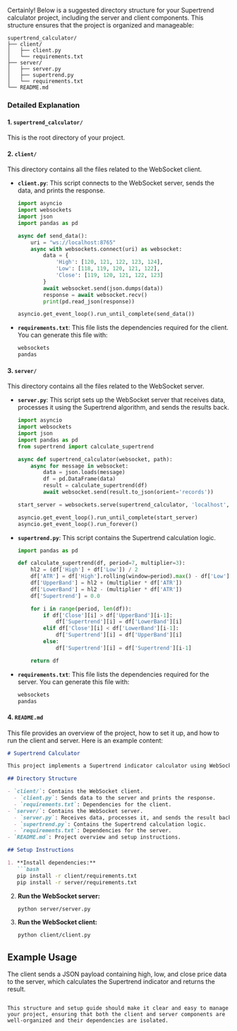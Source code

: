 Certainly! Below is a suggested directory structure for your Supertrend calculator project, including the server and client components. This structure ensures that the project is organized and manageable:

```
supertrend_calculator/
├── client/
│   ├── client.py
│   └── requirements.txt
├── server/
│   ├── server.py
│   ├── supertrend.py
│   └── requirements.txt
└── README.md
```

### Detailed Explanation

#### 1. `supertrend_calculator/`
This is the root directory of your project.

#### 2. `client/`
This directory contains all the files related to the WebSocket client.

- **`client.py`**: 
  This script connects to the WebSocket server, sends the data, and prints the response.
  ```python
  import asyncio
  import websockets
  import json
  import pandas as pd

  async def send_data():
      uri = "ws://localhost:8765"
      async with websockets.connect(uri) as websocket:
          data = {
              'High': [120, 121, 122, 123, 124],
              'Low': [118, 119, 120, 121, 122],
              'Close': [119, 120, 121, 122, 123]
          }
          await websocket.send(json.dumps(data))
          response = await websocket.recv()
          print(pd.read_json(response))

  asyncio.get_event_loop().run_until_complete(send_data())
  ```

- **`requirements.txt`**: 
  This file lists the dependencies required for the client. You can generate this file with:
  ```txt
  websockets
  pandas
  ```

#### 3. `server/`
This directory contains all the files related to the WebSocket server.

- **`server.py`**: 
  This script sets up the WebSocket server that receives data, processes it using the Supertrend algorithm, and sends the results back.
  ```python
  import asyncio
  import websockets
  import json
  import pandas as pd
  from supertrend import calculate_supertrend

  async def supertrend_calculator(websocket, path):
      async for message in websocket:
          data = json.loads(message)
          df = pd.DataFrame(data)
          result = calculate_supertrend(df)
          await websocket.send(result.to_json(orient='records'))

  start_server = websockets.serve(supertrend_calculator, 'localhost', 8765)

  asyncio.get_event_loop().run_until_complete(start_server)
  asyncio.get_event_loop().run_forever()
  ```

- **`supertrend.py`**: 
  This script contains the Supertrend calculation logic.
  ```python
  import pandas as pd

  def calculate_supertrend(df, period=7, multiplier=3):
      hl2 = (df['High'] + df['Low']) / 2
      df['ATR'] = df['High'].rolling(window=period).max() - df['Low'].rolling(window=period).min()
      df['UpperBand'] = hl2 + (multiplier * df['ATR'])
      df['LowerBand'] = hl2 - (multiplier * df['ATR'])
      df['Supertrend'] = 0.0

      for i in range(period, len(df)):
          if df['Close'][i] > df['UpperBand'][i-1]:
              df['Supertrend'][i] = df['LowerBand'][i]
          elif df['Close'][i] < df['LowerBand'][i-1]:
              df['Supertrend'][i] = df['UpperBand'][i]
          else:
              df['Supertrend'][i] = df['Supertrend'][i-1]

      return df
  ```

- **`requirements.txt`**: 
  This file lists the dependencies required for the server. You can generate this file with:
  ```txt
  websockets
  pandas
  ```

#### 4. `README.md`
This file provides an overview of the project, how to set it up, and how to run the client and server. Here is an example content:
```markdown
# Supertrend Calculator

This project implements a Supertrend indicator calculator using WebSocket communication in Python.

## Directory Structure

- `client/`: Contains the WebSocket client.
  - `client.py`: Sends data to the server and prints the response.
  - `requirements.txt`: Dependencies for the client.
- `server/`: Contains the WebSocket server.
  - `server.py`: Receives data, processes it, and sends the result back.
  - `supertrend.py`: Contains the Supertrend calculation logic.
  - `requirements.txt`: Dependencies for the server.
- `README.md`: Project overview and setup instructions.

## Setup Instructions

1. **Install dependencies:**
   ```bash
   pip install -r client/requirements.txt
   pip install -r server/requirements.txt
   ```

2. **Run the WebSocket server:**
   ```bash
   python server/server.py
   ```

3. **Run the WebSocket client:**
   ```bash
   python client/client.py
   ```

## Example Usage

The client sends a JSON payload containing high, low, and close price data to the server, which calculates the Supertrend indicator and returns the result.

```

This structure and setup guide should make it clear and easy to manage your project, ensuring that both the client and server components are well-organized and their dependencies are isolated.
